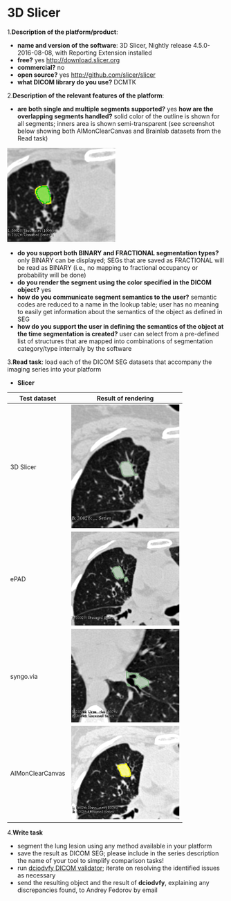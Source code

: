# 3D Slicer

1.**Description of the platform/product**:
 * **name and version of the software**: 3D Slicer, Nightly release 4.5.0-2016-08-08, with Reporting Extension installed
 * **free?** yes http://download.slicer.org
 * **commercial?** no
 * **open source?** yes http://github.com/slicer/slicer
 * **what DICOM library do you use?** DCMTK

2.**Description of the relevant features of the platform**: 
 * **are both single and multiple segments supported?** yes **how are the overlapping segments handled?** solid color of the outline is shown for all segments; inners area is shown semi-transparent (see screenshot below showing both AIMonClearCanvas and Brainlab datasets from the Read task)

<img src="slicer/seg-overlap.png" width=250>

 * **do you support both BINARY and FRACTIONAL segmentation types?** only BINARY can be displayed; SEGs that are saved as FRACTIONAL will be read as BINARY (i.e., no mapping to fractional occupancy or probability will be done)
 * **do you render the segment using the color specified in the DICOM object?** yes
 * **how do you communicate segment semantics to the user?** semantic codes are reduced to a name in the lookup table; user has no meaning to easily get information about the semantics of the object as defined in SEG
 * **how do you support the user in defining the semantics of the object at the time segmentation is created?** user can select from a pre-defined list of structures that are mapped into combinations of segmentation category/type internally by the software

3.**Read task**: load each of the DICOM SEG datasets that accompany the imaging series into your platform
 * **Slicer**


| Test dataset | Result of rendering |
| -- | -- |
| 3D Slicer | <img src="./slicer/slicer-read-lidc.png" width=250> |
| ePAD | <img src="./slicer/epad-read-lidc.png" width=250> |
| syngo.via | <img src="./slicer/syngo-read-lidc.png" width=250> |
| AIMonClearCanvas| <img src="./slicer/aimclearcanvas-read-lidc.png" width=250> |

4.**Write task**
 * segment the lung lesion using any method available in your platform
 * save the result as DICOM SEG; please include in the series description the name of your tool to simplify comparison tasks!
 * run [dciodvfy DICOM validator](http://www.dclunie.com/dicom3tools/dciodvfy.html); iterate on resolving the identified issues as necessary
 * send the resulting object and the result of **dciodvfy**, explaining any discrepancies found, to Andrey Fedorov by email


